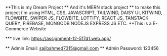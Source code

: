 **This is my Dream Project 
** And it's MERN stack project
** to make this project i'm using HTML, CSS, JAVASCRIPT, TAILWIND, DAISY UI, KITWIND, FLOWBITE, SWIPER JS, FLOWBITE, LOTTIFY, REACT JS, TANSTACK QUERY, FIREBASE, MONGODB NODEJS EXPRESS JS ETC.
**This is a E-Commerce Website

*** live link: https://assignment-12-5f7d1.web.app/

** Admin Email: sajibahmed7315@gmail.com
** Admin Password: 123456